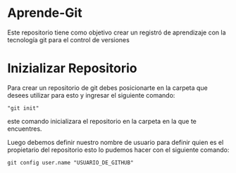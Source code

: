# Aprende-Git
Este repositorio tiene como objetivo crear un registró de aprendizaje con la tecnología git para el control de versiones

<h1>Inizializar Repositorio</h1>

<p>Para crear un repositorio de git debes posicionarte en la carpeta que desees utilizar para esto y ingresar el siguiente comando:</p>

```git
"git init"
```


<p>este comando inicializara el repositorio en la carpeta en la que  te encuentres.</p>
<p>Luego debemos definir nuestro nombre de usuario para definir quien es el propietario del repositorio esto lo pudemos hacer con el siguiente comando:</p>

```git
git config user.name "USUARIO_DE_GITHUB"
```
